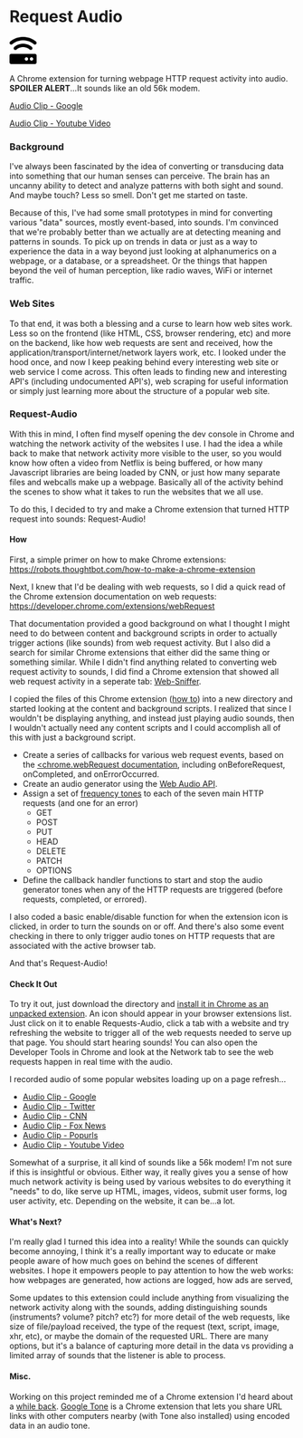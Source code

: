 # Request Audio

<img src="icons/icon-2.png" width="48">

A Chrome extension for turning webpage HTTP request activity into audio. **SPOILER ALERT**...It sounds like an old 56k modem.

<a href="https://s3.amazonaws.com/github-engelsjk/chrome-extension-request-audio/request-audio-google.mp3" target="_blank">Audio Clip - Google</a>

<a href="https://s3.amazonaws.com/github-engelsjk/chrome-extension-request-audio/request-audio-youtube-video.mp3" target="_blank">Audio Clip - Youtube Video</a>

### Background

I've always been fascinated by the idea of converting or transducing data into something that our human senses can perceive. The brain has an uncanny ability to detect and analyze patterns with both sight and sound. And maybe touch? Less so smell. Don't get me started on taste.

Because of this, I've had some small prototypes in mind for converting various "data" sources, mostly event-based, into sounds. I'm convinced that we're probably better than we actually are at detecting meaning and patterns in sounds. To pick up on trends in data or just as a way to experience the data in a way beyond just looking at alphanumerics on a webpage, or a database, or a spreadsheet. Or the things that happen beyond the veil of human perception, like radio waves, WiFi or internet traffic.

### Web Sites

To that end, it was both a blessing and a curse to learn how web sites work. Less so on the frontend (like HTML, CSS, browser rendering, etc) and more on the backend, like how web requests are sent and received, how the application/transport/internet/network layers work, etc. I looked under the hood once, and now I keep peaking behind every interesting web site or web service I come across. This often leads to finding new and interesting API's (including undocumented API's), web scraping for useful information or simply just learning more about the structure of a popular web site.

### Request-Audio

With this in mind, I often find myself opening the dev console in Chrome and watching the network activity of the websites I use. I had the idea a while back to make that network activity more visible to the user, so you would know how often a video from Netflix is being buffered, or how many Javascript libraries are being loaded by CNN, or just how many separate files and webcalls make up a webpage. Basically all of the activity behind the scenes to show what it takes to run the websites that we all use.

To do this, I decided to try and make a Chrome extension that turned HTTP request into sounds: Request-Audio!

#### How

First, a simple primer on how to make Chrome extensions: <a href="https://robots.thoughtbot.com/how-to-make-a-chrome-extension">https://robots.thoughtbot.com/how-to-make-a-chrome-extension</a>

Next, I knew that I'd be dealing with web requests, so I did a quick read of the Chrome extension documentation on web requests: <a href="https://developer.chrome.com/extensions/webRequest">https://developer.chrome.com/extensions/webRequest
</a>

That documentation provided a good background on what I thought I might need to do between content and background scripts in order to actually trigger actions (like sounds) from web request activity. But I also did a search for similar Chrome extensions that either did the same thing or something similar. While I didn't find anything related to converting web request activity to sounds, I did find a Chrome extension that showed all web request activity in a seperate tab: <a href="https://chrome.google.com/webstore/detail/web-sniffer/ndfgffclcpdbgghfgkmooklaendohaef?hl=en">Web-Sniffer</a>.

I copied the files of this Chrome extension (<a href="https://stackoverflow.com/questions/14543896/where-does-chrome-store-extensions">how to</a>) into a new directory and started looking at the content and background scripts. I realized that since I wouldn't be displaying anything, and instead just playing audio sounds, then I wouldn't actually need any content scripts and I could accomplish all of this with just a background script.

* Create a series of callbacks for various web request events, based on the <a href="https://developer.chrome.com/extensions/webRequest
"><chrome.webRequest documentation</a>, including onBeforeRequest, onCompleted, and onErrorOccurred.
* Create an audio generator using the <a href="https://developer.mozilla.org/en-US/docs/Web/API/Web_Audio_API/Using_Web_Audio_API">Web Audio API</a>.
* Assign a set of <a href="https://www.seventhstring.com/resources/notefrequencies.html
">frequency tones</a> to each of the seven main HTTP requests (and one for an error)
  * GET
  * POST
  * PUT
  * HEAD
  * DELETE
  * PATCH
  * OPTIONS
* Define the callback handler functions to start and stop the audio generator tones when any of the HTTP requests are triggered (before requests, completed, or errored).

I also coded a basic enable/disable function for when the extension icon is clicked, in order to turn the sounds on or off. And there's also some event checking in there to only trigger audio tones on HTTP requests that are associated with the active browser tab.

And that's Request-Audio! 

#### Check It Out
To try it out, just download the directory and <a href="https://developer.chrome.com/extensions/getstarted#unpacked">install it in Chrome as an unpacked extension</a>. An icon should appear in your browser extensions list. Just click on it to enable Requests-Audio, click a tab with a website and try refreshing the website to trigger all of the web requests needed to serve up that page. You should start hearing sounds! You can also open the Developer Tools in Chrome and look at the Network tab to see the web requests happen in real time with the audio.

I recorded audio of some popular websites loading up on a page refresh...

* <a href="https://s3.amazonaws.com/github-engelsjk/chrome-extension-request-audio/request-audio-google.mp3" target="_blank">Audio Clip - Google</a>
* <a href="https://s3.amazonaws.com/github-engelsjk/chrome-extension-request-audio/request-audio-twitter.mp3" target="_blank">Audio Clip - Twitter</a>
* <a href="https://s3.amazonaws.com/github-engelsjk/chrome-extension-request-audio/request-audio-cnn.mp3" target="_blank">Audio Clip - CNN</a>
* <a href="https://s3.amazonaws.com/github-engelsjk/chrome-extension-request-audio/request-audio-foxnews.mp3" target="_blank">Audio Clip - Fox News</a>
* <a href="https://s3.amazonaws.com/github-engelsjk/chrome-extension-request-audio/request-audio-popurls.mp3" target="_blank">Audio Clip - Popurls</a>
* <a href="https://s3.amazonaws.com/github-engelsjk/chrome-extension-request-audio/request-audio-youtube-video.mp3" target="_blank">Audio Clip - Youtube Video</a>

Somewhat of a surprise, it all kind of sounds like a 56k modem! I'm not sure if this is insightful or obvious. Either way, it really gives you a sense of how much network activity is being used by various websites to do everything it "needs" to do, like serve up HTML, images, videos, submit user forms, log user activity, etc. Depending on the website, it can be...a lot.

#### What's Next?

I'm really glad I turned this idea into a reality! While the sounds can quickly become annoying, I think it's a really important way to educate or make people aware of how much goes on behind the scenes of different websites. I hope it empowers people to pay attention to how the web works: how webpages are generated, how actions are logged, how ads are served, 

Some updates to this extension could include anything from visualizing the network activity along with the sounds, adding distinguishing sounds (instruments? volume? pitch? etc?) for more detail of the web requests, like size of file/payload received, the type of the request (text, script, image, xhr, etc), or maybe the domain of the requested URL. There are many options, but it's a balance of capturing more detail in the data vs providing a limited array of sounds that the listener is able to process.

#### Misc.

Working on this project reminded me of a Chrome extension I'd heard about a <a href="https://www.fastcompany.com/3046507/send-a-link-to-your-deskmate-via-sound-with-a-new-google-extension">while back</a>. <a href="https://chrome.google.com/webstore/detail/google-tone/nnckehldicaciogcbchegobnafnjkcne">Google Tone</a> is a Chrome extension that lets you share URL links with other computers nearby (with Tone also installed) using encoded data in an audio tone.


